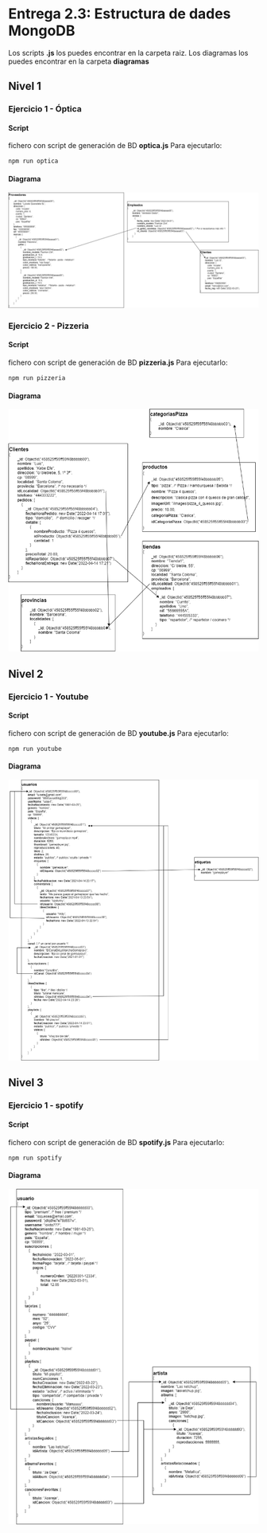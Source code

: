 # Entrega 2.3: Estructura de dades MongoDB
Los scripts **.js** los puedes encontrar en la carpeta raiz. Los diagramas los puedes encontrar en la carpeta **diagramas**
## Nivel 1
### Ejercicio 1 - Óptica
#### Script
fichero con script de generación de BD **optica.js**
Para ejecutarlo:
```
npm run optica
```
#### Diagrama
![Diagrama](diagramas/optica.drawio.png)
### Ejercicio 2 - Pizzeria
#### Script
fichero con script de generación de BD **pizzeria.js**
Para ejecutarlo:
```
npm run pizzeria
```
#### Diagrama
![Diagrama](diagramas/pizzeria.drawio.png)
## Nivel 2
### Ejercicio 1 - Youtube
#### Script
fichero con script de generación de BD **youtube.js**
Para ejecutarlo:
```
npm run youtube
```
#### Diagrama
![Diagrama](diagramas/youtube.drawio.png)
## Nivel 3
### Ejercicio 1 - spotify
#### Script
fichero con script de generación de BD **spotify.js**
Para ejecutarlo:
```
npm run spotify
```
#### Diagrama
![Diagrama](diagramas/spotify.drawio.png)